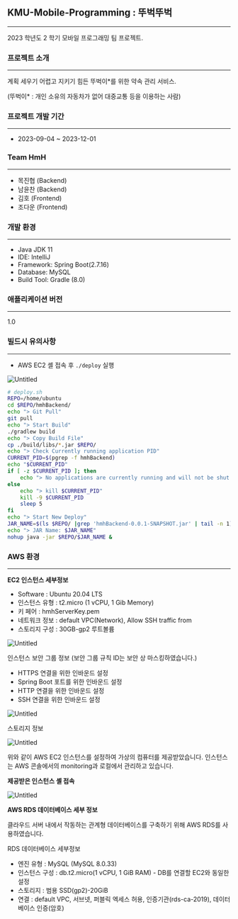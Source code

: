 ## **KMU-Mobile-Programming : 뚜벅뚜벅**

---

2023 학년도 2 학기 모바일 프로그래밍 팀 프로젝트.

### 프로젝트 소개

---

계획 세우기 어렵고 지키기 힘든 뚜벅이*를 위한 약속 관리 서비스.

(뚜벅이* : 개인 소유의 자동차가 없어 대중교통 등을 이용하는 사람)

### 프로젝트 개발 기간

---

- 2023-09-04 ~ 2023-12-01

### Team HmH

---

- 목진협 (Backend)
- 남윤찬 (Backend)
- 김호 (Frontend)
- 조다운 (Frontend)

### 개발 환경

---

- Java JDK 11
- IDE: IntelliJ
- Framework: Spring Boot(2.7.16)
- Database: MySQL
- Build Tool: Gradle (8.0)

### 애플리케이션 버전

---

1.0

### 빌드시 유의사항

---

- AWS EC2 셸 접속 후  `./deploy` 실행

![Untitled](https://prod-files-secure.s3.us-west-2.amazonaws.com/6b194b87-1751-4fd7-8d74-d9aacf352c0a/dd19aec8-3589-4abe-8e11-37be60cedce4/Untitled.png)

```bash
# deploy.sh
REPO=/home/ubuntu
cd $REPO/hmhBackend/
echo "> Git Pull"
git pull
echo "> Start Build"
./gradlew build
echo "> Copy Build File"
cp ./build/libs/*.jar $REPO/
echo "> Check Currently running application PID"
CURRENT_PID=$(pgrep -f hmhBackend)
echo "$CURRENT_PID"
if [ -z $CURRENT_PID ]; then
    echo "> No applications are currently running and will not be shut down"
else
    echo "> kill $CURRENT_PID"
    kill -9 $CURRENT_PID
    sleep 5
fi
echo "> Start New Deploy"
JAR_NAME=$(ls $REPO/ |grep 'hmhBackend-0.0.1-SNAPSHOT.jar' | tail -n 1)
echo "> JAR Name: $JAR_NAME"
nohup java -jar $REPO/$JAR_NAME &
```

### AWS 환경

---

**EC2 인스턴스 세부정보**

- Software : Ubuntu 20.04 LTS
- 인스턴스 유형 : t2.micro (1 vCPU, 1 Gib Memory)
- 키 페어 : hmhServerKey.pem
- 네트워크 정보 : default VPC(Network), Allow SSH traffic from
- 스토리지 구성 : 30GB-gp2 루트볼륨

![Untitled](https://prod-files-secure.s3.us-west-2.amazonaws.com/6b194b87-1751-4fd7-8d74-d9aacf352c0a/6d948ace-b873-40f1-865f-e53d20ea30c7/Untitled.png)

인스턴스 보안 그룹 정보 (보안 그룹 규칙 ID는 보안 상 마스킹하였습니다.)

- HTTPS 연결을 위한 인바운드 설정
- Spring Boot 포트를 위한 인바운드 설정
- HTTP 연결을 위한 인바운드 설정
- SSH 연결을 위한 인바운드 설정

![Untitled](https://prod-files-secure.s3.us-west-2.amazonaws.com/6b194b87-1751-4fd7-8d74-d9aacf352c0a/f7828391-fc98-429e-88ed-23acdae78cd5/Untitled.png)

스토리지 정보

![Untitled](https://prod-files-secure.s3.us-west-2.amazonaws.com/6b194b87-1751-4fd7-8d74-d9aacf352c0a/a49ab3c0-063d-4d97-b484-d6e9dfb1b35b/Untitled.png)

위와 같이 AWS EC2 인스턴스를 설정하여 가상의 컴퓨터를 제공받았습니다. 인스턴스는 AWS 콘솔에서의 monitoring과 로컬에서 관리하고 있습니다.

**제공받은 인스턴스 셸 접속**

![Untitled](https://prod-files-secure.s3.us-west-2.amazonaws.com/6b194b87-1751-4fd7-8d74-d9aacf352c0a/829c982d-5d3d-4161-b413-9cc928992f8d/Untitled.png)

**AWS RDS 데이터베이스 세부 정보**

클라우드 서버 내에서 작동하는 관계형 데이터베이스를 구축하기 위해 AWS RDS를 사용하였습니다.

RDS 데이터베이스 세부정보

- 엔진 유형 : MySQL (MySQL 8.0.33)
- 인스턴스 구성 :  db.t2.micro(1 vCPU, 1 GiB RAM) - DB를 연결할 EC2와 동일한 설정
- 스토리지 : 범용 SSD(gp2)-20GiB
- 연결 : default VPC, 서브넷, 퍼블릭 엑세스 허용, 인증기관(rds-ca-2019), 데이터베이스 인증(암호)

